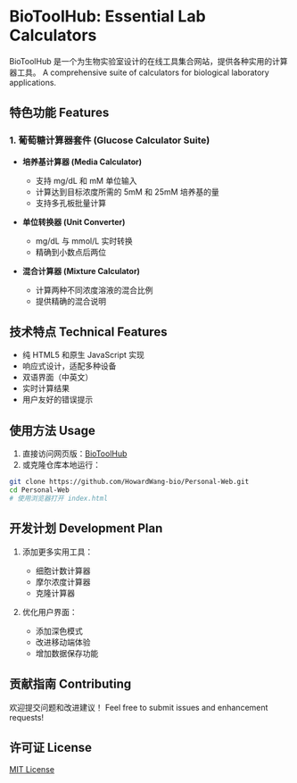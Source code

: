 # BioToolHub: Essential Lab Calculators

BioToolHub 是一个为生物实验室设计的在线工具集合网站，提供各种实用的计算器工具。
A comprehensive suite of calculators for biological laboratory applications.

## 特色功能 Features

### 1. 葡萄糖计算器套件 (Glucose Calculator Suite)
- **培养基计算器 (Media Calculator)**
  - 支持 mg/dL 和 mM 单位输入
  - 计算达到目标浓度所需的 5mM 和 25mM 培养基的量
  - 支持多孔板批量计算
  
- **单位转换器 (Unit Converter)**
  - mg/dL 与 mmol/L 实时转换
  - 精确到小数点后两位
  
- **混合计算器 (Mixture Calculator)**
  - 计算两种不同浓度溶液的混合比例
  - 提供精确的混合说明

## 技术特点 Technical Features

- 纯 HTML5 和原生 JavaScript 实现
- 响应式设计，适配多种设备
- 双语界面（中英文）
- 实时计算结果
- 用户友好的错误提示

## 使用方法 Usage

1. 直接访问网页版：[BioToolHub](https://howardwang-bio.github.io/Personal-Web/)
2. 或克隆仓库本地运行：
```bash
git clone https://github.com/HowardWang-bio/Personal-Web.git
cd Personal-Web
# 使用浏览器打开 index.html
```

## 开发计划 Development Plan

1. 添加更多实用工具：
   - 细胞计数计算器
   - 摩尔浓度计算器
   - 克隆计算器
   
2. 优化用户界面：
   - 添加深色模式
   - 改进移动端体验
   - 增加数据保存功能

## 贡献指南 Contributing

欢迎提交问题和改进建议！
Feel free to submit issues and enhancement requests!

## 许可证 License

[MIT License](LICENSE)
